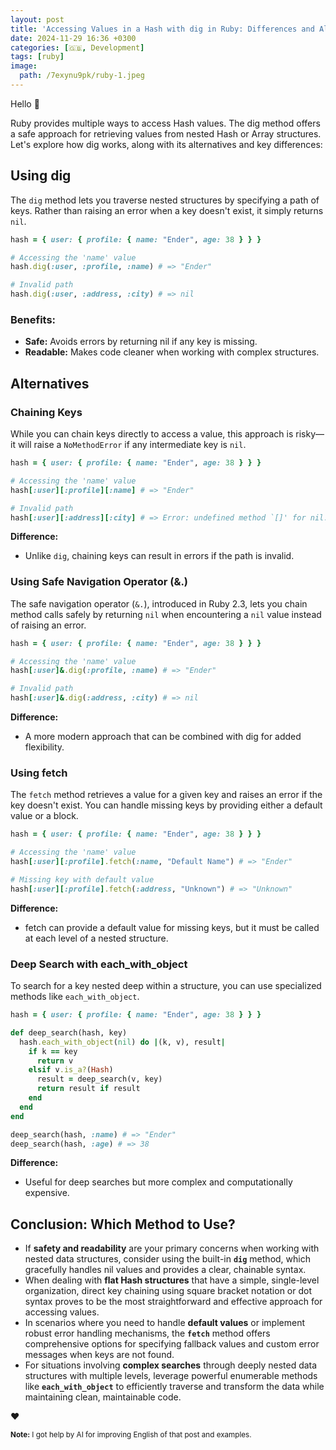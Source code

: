 ```yaml
---
layout: post
title: 'Accessing Values in a Hash with dig in Ruby: Differences and Alternatives'
date: 2024-11-29 16:36 +0300
categories: [🇬🇧, Development]
tags: [ruby]
image:
  path: /7exynu9pk/ruby-1.jpeg
---
```


Hello 👋

Ruby provides multiple ways to access Hash values. The dig method offers a safe approach for retrieving values from nested Hash or Array structures. Let's explore how dig works, along with its alternatives and key differences:

## Using dig

The `dig` method lets you traverse nested structures by specifying a path of keys. Rather than raising an error when a key doesn't exist, it simply returns `nil`.

```ruby
hash = { user: { profile: { name: "Ender", age: 38 } } }

# Accessing the 'name' value
hash.dig(:user, :profile, :name) # => "Ender"

# Invalid path
hash.dig(:user, :address, :city) # => nil
```

### Benefits:
- **Safe:** Avoids errors by returning nil if any key is missing.
- **Readable:** Makes code cleaner when working with complex structures.

## Alternatives
### Chaining Keys
While you can chain keys directly to access a value, this approach is risky—it will raise a `NoMethodError` if any intermediate key is `nil`.

```ruby
hash = { user: { profile: { name: "Ender", age: 38 } } }

# Accessing the 'name' value
hash[:user][:profile][:name] # => "Ender"

# Invalid path
hash[:user][:address][:city] # => Error: undefined method `[]' for nil:NilClass
```

**Difference:**
- Unlike `dig`, chaining keys can result in errors if the path is invalid.

### Using Safe Navigation Operator (&.)

The safe navigation operator (`&.`), introduced in Ruby 2.3, lets you chain method calls safely by returning `nil` when encountering a `nil` value instead of raising an error.

```ruby
hash = { user: { profile: { name: "Ender", age: 38 } } }

# Accessing the 'name' value
hash[:user]&.dig(:profile, :name) # => "Ender"

# Invalid path
hash[:user]&.dig(:address, :city) # => nil
```

**Difference:**
- A more modern approach that can be combined with dig for added flexibility.


### Using fetch

The `fetch` method retrieves a value for a given key and raises an error if the key doesn't exist. You can handle missing keys by providing either a default value or a block.

```ruby
hash = { user: { profile: { name: "Ender", age: 38 } } }

# Accessing the 'name' value
hash[:user][:profile].fetch(:name, "Default Name") # => "Ender"

# Missing key with default value
hash[:user][:profile].fetch(:address, "Unknown") # => "Unknown"
```

**Difference:**
- fetch can provide a default value for missing keys, but it must be called at each level of a nested structure.

### Deep Search with each_with_object
To search for a key nested deep within a structure, you can use specialized methods like `each_with_object`.

```ruby
hash = { user: { profile: { name: "Ender", age: 38 } } }

def deep_search(hash, key)
  hash.each_with_object(nil) do |(k, v), result|
    if k == key
      return v
    elsif v.is_a?(Hash)
      result = deep_search(v, key)
      return result if result
    end
  end
end

deep_search(hash, :name) # => "Ender"
deep_search(hash, :age) # => 38
```

**Difference:**
- Useful for deep searches but more complex and computationally expensive.

## Conclusion: Which Method to Use?
- If **safety and readability** are your primary concerns when working with nested data structures, consider using the built-in **`dig`** method, which gracefully handles nil values and provides a clear, chainable syntax.
- When dealing with **flat Hash structures** that have a simple, single-level organization, direct key chaining using square bracket notation or dot syntax proves to be the most straightforward and effective approach for accessing values.
- In scenarios where you need to handle **default values** or implement robust error handling mechanisms, the **`fetch`** method offers comprehensive options for specifying fallback values and custom error messages when keys are not found.
- For situations involving **complex searches** through deeply nested data structures with multiple levels, leverage powerful enumerable methods like **`each_with_object`** to efficiently traverse and transform the data while maintaining clean, maintainable code.

❤️

<sup>**Note:** I got help by AI for improving English of that post and examples.</sup>